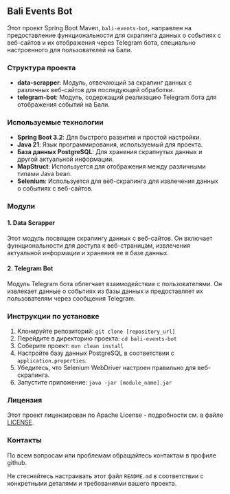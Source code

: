 ## Bali Events Bot

Этот проект Spring Boot Maven, `bali-events-bot`, направлен на предоставление функциональности для скрапинга данных о событиях с веб-сайтов и их отображения
через Telegram бота, специально настроенного для пользователей на Бали.

### Структура проекта

- **data-scrapper**: Модуль, отвечающий за скрапинг данных с различных веб-сайтов для последующей обработки.
- **telegram-bot**: Модуль, содержащий реализацию Telegram бота для отображения событий на Бали.

### Используемые технологии

- **Spring Boot 3.2**: Для быстрого развития и простой настройки.
- **Java 21**: Язык программирования, используемый для проекта.
- **База данных PostgreSQL**: Для хранения скрапнутых данных и другой актуальной информации.
- **MapStruct**: Используется для отображения между различными типами Java bean.
- **Selenium**: Используется для веб-скрапинга для извлечения данных о событиях с веб-сайтов.

### Модули

#### 1. Data Scrapper

Этот модуль посвящен скрапингу данных с веб-сайтов. Он включает функциональности для доступа к веб-страницам,
извлечения актуальной информации и хранения ее в базе данных.

#### 2. Telegram Bot

Модуль Telegram бота облегчает взаимодействие с пользователями. Он извлекает данные о событиях из
базы данных и предоставляет их пользователям через сообщения Telegram.

### Инструкции по установке

1. Клонируйте репозиторий: `git clone [repository_url]`
2. Перейдите в директорию проекта: `cd bali-events-bot`
3. Соберите проект: `mvn clean install`
4. Настройте базу данных PostgreSQL в соответствии с `application.properties`.
5. Убедитесь, что Selenium WebDriver настроен правильно для веб-скрапинга.
6. Запустите приложение: `java -jar [module_name].jar`

### Лицензия

Этот проект лицензирован по Apache License - подробности см. в файле [LICENSE](LICENSE).

### Контакты

По всем вопросам или проблемам обращайтесь контактам в профиле github.

Не стесняйтесь настраивать этот файл `README.md` в соответствии с конкретными деталями и требованиями вашего проекта.
